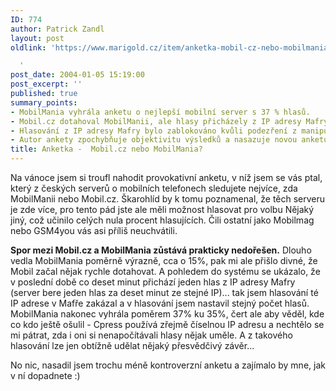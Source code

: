 ```yaml
---
ID: 774
author: Patrick Zandl
layout: post
oldlink: 'https://www.marigold.cz/item/anketka-mobil-cz-nebo-mobilmania

  '
post_date: 2004-01-05 15:19:00
post_excerpt: ''
published: true
summary_points:
- MobilMania vyhrála anketu o nejlepší mobilní server s 37 % hlasů.
- Mobil.cz dotahoval MobilManii, ale hlasy přicházely z IP adresy Mafry.
- Hlasování z IP adresy Mafry bylo zablokováno kvůli podezření z manipulace.
- Autor ankety zpochybňuje objektivitu výsledků a nasazuje novou anketu.
title: Anketka -  Mobil.cz nebo MobilMania?
---
```


<p>
Na vánoce jsem si troufl nahodit provokativní anketu, v níž jsem se vás ptal, který z českých serverů o mobilních telefonech sledujete nejvíce, zda MobilManii nebo Mobil.cz. Škarohlíd by k tomu poznamenal, že těch serveru je zde více, pro tento pád jste ale měli možnost hlasovat pro volbu Nějaký jiný, což učinilo celých nula procent hlasujících. Čili ostatní jako Mobilmag nebo GSM4you vás asi příliš neuchvátili. </p>

<p>
<STRONG>Spor mezi Mobil.cz a MobilMania zůstává prakticky nedořešen.</STRONG> Dlouho vedla MobilMania poměrně výrazně, cca o 15%, pak mi ale přišlo divné, že Mobil začal nějak rychle dotahovat. A pohledem do systému se ukázalo, že v poslední době co deset minut přichází jeden hlas z IP adresy Mafry (server bere jeden hlas za deset minut ze stejné IP)... tak jsem hlasování té IP adrese v Mafře zakázal a&#160;v hlasování jsem nastavil stejný počet hlasů. MobilMania nakonec vyhrála poměrem 37% ku 35%, čert ale aby věděl, kde co kdo ještě ošulil - Cpress používá zřejmě číselnou IP adresu a nechtělo se mi pátrat, zda i oni si nenapočítávali hlasy nějak uměle. A z takového hlasování lze jen obtížně udělat nějaký přesvědčivý závěr...</p>

<p>
No nic, nasadil jsem trochu méně kontroverzní anketu a zajímalo by mne, jak v ní dopadnete :)</p>